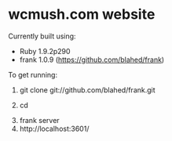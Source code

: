 # wcmush.com website

Currently built using:

- Ruby 1.9.2p290
- frank 1.0.9 (https://github.com/blahed/frank)

To get running:

1. git clone git://github.com/blahed/frank.git <dir>
2. cd <dir>
3. frank server
4. http://localhost:3601/
